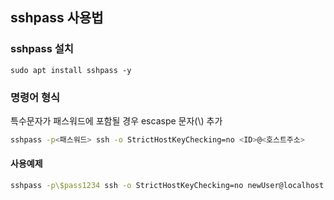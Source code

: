 sshpass 사용법
-------------

### sshpass 설치

`sudo apt install sshpass -y`

### 명령어 형식

특수문자가 패스워드에 포함될 경우 escaspe 문자(\\) 추가  

```bash
sshpass -p<패스워드> ssh -o StrictHostKeyChecking=no <ID>@<호스트주소>
```

#### 사용예제

```bash
sshpass -p\$pass1234 ssh -o StrictHostKeyChecking=no newUser@localhost
```
